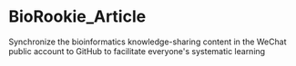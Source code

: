 # BioRookie_Article
Synchronize the bioinformatics knowledge-sharing content in the WeChat public account to GitHub to facilitate everyone's systematic learning
